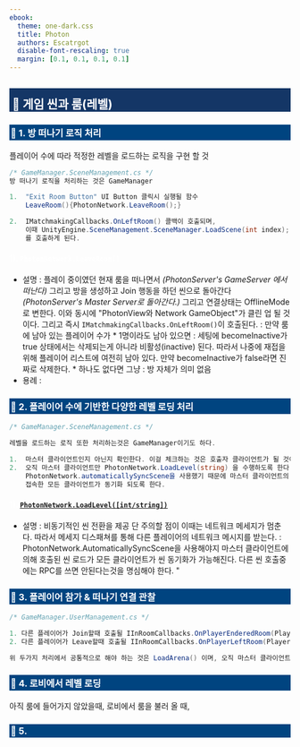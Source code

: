 ```yaml
---
ebook:
  theme: one-dark.css
  title: Photon
  authors: Escatrgot
  disable-font-rescaling: true
  margin: [0.1, 0.1, 0.1, 0.1]
---
```

<style>
        h2:not(.tit) { border-top: 12px solid #143666; border-left: 5px solid #143666; border-right: 5px solid #143666; background-color: #143666; color: #FFF !important; font-weight: bold;}

    h3:not(.tit) { border-top: 3px solid #004480; border: 2px solid #004480; background-color: #004480; color: #FFF !important;}


    h4:not(.tit) { font-weight: bold; color: #FFF !important; }

    summary { cursor:pointer; font-weight:bold; color : #0F0 !important;}

    .red{color: #d93d3d;}
    .darkred{color: #470909;}
    .orange{color: #cf6d1d;}
    .yellow{color: #DD3;}
    .green{color: #25ba00;}
    .blue{color: #169ae0;}
    .pink{color: #d10fd1;}
    .dim{color : #666666;}
    .lime{color : #addb40;}
    
    .container {
        display : flex; 
        flex-direction:row;
        align-items:center;
    }
    .item {
        margin-right:2%;
    }

    @media screen and (min-width:1001px){
        .container {
            width: 90%;
            flex-wrap : nowrap;
            justify-content:center;
        }
    }
    
    @media screen and (max-width:1000px){
        .container {
            width: 98%;
            flex-wrap : nowrap;
            justify-content:center;
        }
    }
    
    @media screen and (max-width:799px){
        .container {
            justify-content:left;
            flex-wrap : wrap;
        }
    }

</style>

## 🔄 게임 씬과 룸(레벨)

### 📄 1. 방 떠나기 로직 처리
플레이어 수에 따라 적정한 레벨을 로드하는 로직을 구현 할 것

```cs
/* GameManager.SceneManagement.cs */
방 떠나기 로직을 처리하는 것은 GameManager

1.  "Exit Room Button" UI Button 클릭시 실행될 함수
    LeaveRoom(){PhotonNetwork.LeaveRoom();}

2.  IMatchmakingCallbacks.OnLeftRoom() 콜백이 호출되며, 
    이때 UnityEngine.SceneManagement.SceneManager.LoadScene(int index);
    를 호출하게 된다.

```

#### 1). `PhotonNetwork.LeaveRoom()`

  * 설명 
    :   플레이 중이였던 현재 룸을 떠나면서 *(PhotonServer's GameServer 에서 떠난다)*
        그리고 방을 생성하고 Join 행동을 하던 씬으로 돌아간다 *(PhotonServer's Master Server로 돌아간다.)*
        그리고 연결상태는 OfflineMode로 변한다. 이와 동시에 "PhotonView와 Network GameObject"가 클린 업 될 것이다.
        그리고 즉시 `IMatchmakingCallbacks.OnLeftRoom()`이 호출된다.
    : 만약 룸에 남아 있는 플레이어 수가
        * 1명이라도 남아 있으면 : 세팅에 becomeInactive가 true 상태에서는 
            삭제되는게 아니라 비활성(inactive) 된다.
            따라서 나중에 재접을 위해 플레이어 리스트에 여전히 남아 있다.
            만약 becomeInactive가 false라면 진짜로 삭제한다.
        * 하나도 없다면 그냥 : 방 자체가 의미 없음
  * 용례
    :   

### 📄 2. 플레이어 수에 기반한 다양한 레벨 로딩 처리

```cs
/* GameManager.SceneManagement.cs */

레벨을 로드하는 로직 또한 처리하는것은 GameManager이기도 하다.

1.  마스터 클라이언트인지 아닌지 확인한다. 이걸 체크하는 것은 호출자 클라이언트가 될 것이다. 
2.  오직 마스터 클라이언트만 PhotonNetwork.LoadLevel(string) 을 수행하도록 한다.
    PhotonNetwork.automaticallySyncScene을 사용했기 때문에 마스터 클라이언트의 씬을 
    접속한 모든 클라이언트가 동기화 되도록 한다.

```

#### 1). [`PhotonNetwork.LoadLevel([int/string])`](https://doc-api.photonengine.com/en/pun/current/class_photon_1_1_pun_1_1_photon_network.html#aedba3c40295e3684fedc64acf678a5cd)

* 설명
    :   비동기적인 씬 전환을 제공
        단 주의할 점이 이때는 네트워크 메세지가 멈춘다. 
        따라서 메세지 디스패쳐를 통해 다른 플레이어의 네트워크 메시지를 받는다.
    :   PhotonNetwork.AutomaticallySyncScene을 사용해야지 
        마스터 클라이언트에 의해 호출된 씬 로드가 모든 클라이언트가 씬 동기화가 가능해진다. 
        다른 씬 호출중에는 RPC를 쓰면 안된다는것을 명심해야 한다.
    " 

### 📄 3. 플레이어 참가 & 떠나기 연결 관찰

```cs
/* GameManager.UserManagement.cs */

1. 다른 플레이어가 Join할때 호출될 IInRoomCallbacks.OnPlayerEnderedRoom(Player other) 콜백 호출 구현
2. 다른 플레이어가 Leave할때 호출될 IInRoomCallbacks.OnPlayerLeftRoom(Player other) 콜백 호출 구현

위 두가지 처리에서 공통적으로 해야 하는 것은 LoadArena() 이며, 오직 마스터 클라이언트에 의해 호출되도록 해야한다.
```

### 📄 4. 로비에서 레벨 로딩

아직 룸에 들어가지 않았을때, 로비에서 룸을 불러 올 때,

### 📄 5. 
